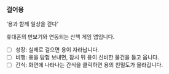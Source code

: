 ### 걸어용
‘용과 함께 일상을 걷다’

휴대폰의 만보기와 연동되는 산책 게임 앱입니다.
- [ ] 성장: 실제로 걸으면 용이 자라납니다.
- [ ] 비행: 용을 탐험 보내면, 잠시 뒤 용이 신비한 물건을 들고 옵니다.
- [ ] 간식: 화면에 나타나는 간식을 클릭하면 용의 친밀도가 올라갑니다.
